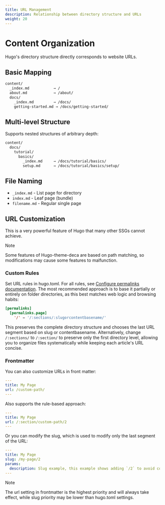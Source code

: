```yaml
---
title: URL Management
description: Relationship between directory structure and URLs
weight: 20
---
```


# Content Organization

Hugo's directory structure directly corresponds to website URLs.

## Basic Mapping

```txt
content/
  _index.md           → /
  about.md            → /about/
  docs/
    _index.md         → /docs/
    getting-started.md → /docs/getting-started/
```

## Multi-level Structure

Supports nested structures of arbitrary depth:

```txt
content/
  docs/
    tutorial/
      basics/
        _index.md     → /docs/tutorial/basics/
        setup.md      → /docs/tutorial/basics/setup/
```

## File Naming

- `_index.md` - List page for directory
- `index.md` - Leaf page (bundle)
- `filename.md` - Regular single page

## URL Customization

This is a very powerful feature of Hugo that many other SSGs cannot achieve.

> [!NOTE]
> Some features of Hugo-theme-deca are based on path matching, so modifications may cause some features to malfunction.

### Custom Rules

Set URL rules in hugo.toml. For all rules, see [Configure permalinks documentation](https://gohugo.io/configuration/permalinks/). The most recommended approach is to base it partially or entirely on folder directories, as this best matches web logic and browsing habits:

```toml
[permalinks]
  [permalinks.page]
    '/' = '/:sections/:slugorcontentbasename/'
```

This preserves the complete directory structure and chooses the last URL segment based on slug or contentbasename. Alternatively, change `/:sections/` to `/:section/` to preserve only the first directory level, allowing you to organize files systematically while keeping each article's URL concise.

### Frontmatter

You can also customize URLs in front matter:

```yaml
---
title: My Page
url: /custom-path/
---
```

Also supports the rule-based approach:

```yaml
---
title: My Page
url: /:section/custom-path/2
---
```

Or you can modify the slug, which is used to modify only the last segment of the URL:

```yaml
---
title: My Page
slug: /my-page/2
params:
  description: Slug example, this example shows adding `/2` to avoid collision with pages of the same name
---
```

> [!NOTE]
> The url setting in frontmatter is the highest priority and will always take effect, while slug priority may be lower than hugo.toml settings.